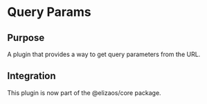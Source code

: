 # Query Params

## Purpose

A plugin that provides a way to get query parameters from the URL.

## Integration

This plugin is now part of the @elizaos/core package.
